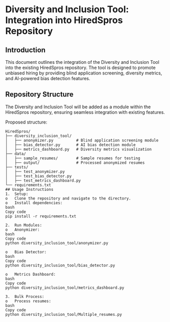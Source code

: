 
# Diversity and Inclusion Tool: Integration into HiredSpros Repository

## Introduction
This document outlines the integration of the Diversity and Inclusion Tool into the existing HiredSpros repository. The tool is designed to promote unbiased hiring by providing blind application screening, diversity metrics, and AI-powered bias detection features.

## Repository Structure
The Diversity and Inclusion Tool will be added as a module within the HiredSpros repository, ensuring seamless integration with existing features.

Proposed structure:
```plaintext
HiredSpros/
├── diversity_inclusion_tool/
│   ├── anonymizer.py          # Blind application screening module
│   ├── bias_detector.py       # AI bias detection module
│   ├── metrics_dashboard.py   # Diversity metrics visualization
├── data/
│   ├── sample_resumes/        # Sample resumes for testing
│   ├── output/                # Processed anonymized resumes
├── tests/
│   ├── test_anonymizer.py
│   ├── test_bias_detector.py
│   ├── test_metrics_dashboard.py
└── requirements.txt
## Usage Instructions
1.	Setup:
o	Clone the repository and navigate to the directory.
o	Install dependencies:
bash
Copy code
pip install -r requirements.txt

2.	Run Modules:
o	Anonymizer:
bash
Copy code
python diversity_inclusion_tool/anonymizer.py

o	Bias Detector:
bash
Copy code
python diversity_inclusion_tool/bias_detector.py

o	Metrics Dashboard:
bash
Copy code
python diversity_inclusion_tool/metrics_dashboard.py

3.	Bulk Process:
o	Process resumes:
bash
Copy code
python diversity_inclusion_tool/Multiple_resumes.py

